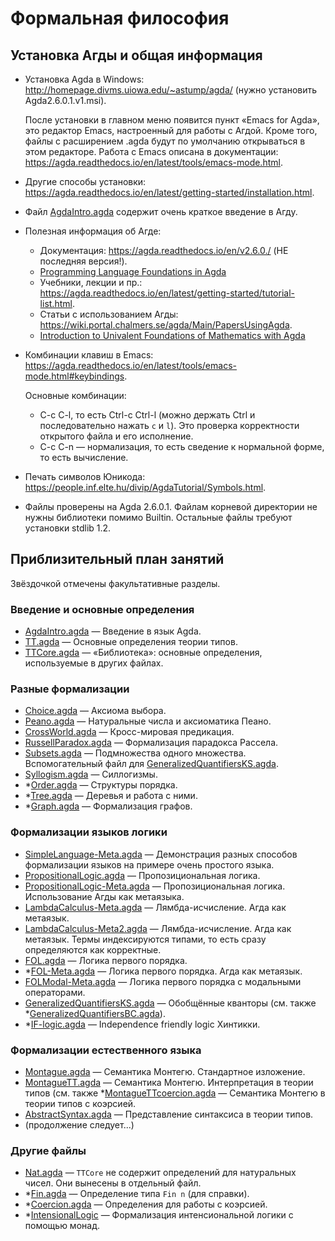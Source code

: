 # Формальная философия

## Установка Агды и общая информация

- Установка Agda в Windows: http://homepage.divms.uiowa.edu/~astump/agda/
  (нужно установить Agda2.6.0.1.v1.msi).  
  
  После установки в главном меню появится пункт «Emacs for Agda», это
  редактор Emacs, настроенный для работы с Агдой. Кроме того, файлы с
  расширением .agda будут по умолчанию открываться в этом редакторе. Работа
  с Emacs описана в документации:
  https://agda.readthedocs.io/en/latest/tools/emacs-mode.html.
- Другие способы установки:
  https://agda.readthedocs.io/en/latest/getting-started/installation.html.
- Файл
  [AgdaIntro.agda](AgdaIntro.agda)
  содержит очень краткое введение в Агду.
- Полезная информация об Агде:
    - Документация: https://agda.readthedocs.io/en/v2.6.0./ (НЕ
      последняя версия!).
    - [Programming Language Foundations in Agda](https://plfa.github.io/)
    - Учебники, лекции и пр.:
      https://agda.readthedocs.io/en/latest/getting-started/tutorial-list.html.
    - Статьи с использованием Агды:
      https://wiki.portal.chalmers.se/agda/Main/PapersUsingAgda.
    - [Introduction to Univalent Foundations of Mathematics with
      Agda](https://www.cs.bham.ac.uk/~mhe/HoTT-UF-in-Agda-Lecture-Notes/HoTT-UF-Agda.html)
- Комбинации клавиш в Emacs:
  https://agda.readthedocs.io/en/latest/tools/emacs-mode.html#keybindings.
  
  Основные комбинации: 
    - C-c C-l, то есть Ctrl-c Ctrl-l (можно держать Ctrl и последовательно
      нажать `c` и `l`). Это проверка корректности открытого файла и
      его исполнение.
    - C-c C-n — нормализация, то есть сведение к нормальной форме, то
      есть вычисление.
- Печать символов Юникода:
  https://people.inf.elte.hu/divip/AgdaTutorial/Symbols.html.
- Файлы проверены на Agda 2.6.0.1.  Файлам корневой директории не нужны
  библиотеки помимо Builtin. Остальные файлы требуют установки stdlib 1.2.

## Приблизительный план занятий

Звёздочкой отмечены факультативные разделы.

### Введение и основные определения

- [AgdaIntro.agda](AgdaIntro.agda) — Введение в язык Agda.
- [TT.agda](TT.agda) — Основные определения теории типов.
- [TTCore.agda](TTCore.agda) — «Библиотека»: основные определения,
  используемые в других файлах.

### Разные формализации

- [Choice.agda](Choice.agda) — Аксиома выбора. 
- [Peano.agda](Peano.agda) — Натуральные числа и аксиоматика Пеано. 
- [CrossWorld.agda](CrossWorld.agda) — Кросс-мировая предикация. 
- [RussellParadox.agda](RussellParadox.agda) — Формализация парадокса Рассела. 
- [Subsets.agda](Subsets.agda) — Подмножества одного
  множества. Вспомогательный файл для
  [GeneralizedQuantifiersKS.agda](GeneralizedQuantifiersKS.agda).
- [Syllogism.agda](Syllogism.agda) — Силлогизмы.  
- *[Order.agda](Order.agda) — Структуры порядка. 
- *[Tree.agda](Tree.agda) — Деревья и работа с ними. 
- *[Graph.agda](Graph.agda) — Формализация графов.

### Формализации языков логики

- [SimpleLanguage-Meta.agda](Meta/SimpleLanguage-Meta.agda) — Демонстрация
  разных способов формализации языков на примере очень простого языка.
- [PropositionalLogic.agda](PropositionalLogic.agda) — Пропозициональная логика. 
- [PropositionalLogic-Meta.agda](PropositionalLogic-Meta.agda) —
  Пропозициональная логика. Использование Агды как метаязыка. 
- [LambdaCalculus-Meta.agda](Meta/LambdaCalculus-Meta.agda) —
  Лямбда-исчисление. Агда как метаязык. 
- [LambdaCalculus-Meta2.agda](Meta/LambdaCalculus-Meta2.agda) —
  Лямбда-исчисление. Агда как метаязык. Термы индексируются типами, то есть
  сразу определяются как корректные.
- [FOL.agda](FOL.agda) — Логика первого порядка. 
- *[FOL-Meta.agda](Meta/FOL-Meta.agda) — Логика первого порядка.  Агда как метаязык. 
- [FOLModal-Meta.agda](Meta/FOLModal-Meta.agda) — Логика первого порядка с
  модальными операторами.
- [GeneralizedQuantifiersKS.agda](GeneralizedQuantifiersKS.agda) —
  Обобщённые кванторы (см. также
  *[GeneralizedQuantifiersBC.agda](GeneralizedQuantifiersBC.agda)).
- *[IF-logic.agda](IF-logic.agda) — Independence friendly logic Хинтикки.

### Формализации естественного языка 

- [Montague.agda](Montague.agda) — Семантика Монтегю. Стандартное изложение. 
- [MontagueTT.agda](MontagueTT.agda) — Семантика Монтегю. Интерпретация в
  теории типов (см. также
  *[MontagueTTcoercion.agda](MontagueTTcoercion.agda) — Семантика Монтегю в
  теории типов с коэрсией.
- [AbstractSyntax.agda](AbstractSyntax.agda) — Представление синтаксиса в
  теории типов.
- (продолжение следует...)

### Другие файлы

- [Nat.agda](Nat.agda) — `TTCore` не содержит определений для
  натуральных чисел. Они вынесены в отдельный файл.
- *[Fin.agda](Fin.agda) — Определение типа `Fin n` (для справки). 
- *[Coercion.agda](Coercion.agda) — Определения для работы с коэрсией.
- *[IntensionalLogic](IntensionalLogic) — Формализация интенсиональной
  логики с помощью монад.
